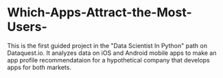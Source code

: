 # Which-Apps-Attract-the-Most-Users-
This is the first guided project in the "Data Scientist In Python" path on Dataquest.io. It analyzes data on iOS and Android mobile apps to make an app profile recommendataion for a hypothetical company that develops apps for both markets. 
